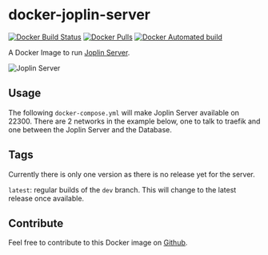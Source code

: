 # docker-joplin-server

[![Docker Build Status](https://img.shields.io/docker/cloud/build/florider89/joplin-server.svg)](https://hub.docker.com/r/florider89/smokeping-speedtest/) [![Docker Pulls](https://img.shields.io/docker/pulls/florider89/joplin-server.svg)](https://hub.docker.com/r/florider89/smokeping-speedtest/) [![Docker Automated build](https://img.shields.io/docker/cloud/automated/florider89/joplin-server.svg)](https://hub.docker.com/r/florider89/smokeping-speedtest/)

A Docker Image to run [Joplin Server](https://github.com/laurent22/joplin/tree/dev/packages/server).

![Joplin Server](https://p195.p4.n0.cdn.getcloudapp.com/items/L1uO8yx1/dc01a283-f2fc-453b-a504-61857ca9c663.png?v=82a88bf8a1e9119f9fa2a511ffe3c55a)

## Usage

The following `docker-compose.yml` will make Joplin Server available on 22300. There are 2 networks in the example below, one to talk to traefik and one between the Joplin Server and the Database.

## Tags

Currently there is only one version as there is no release yet for the server.

`latest`: regular builds of the `dev` branch. This will change to the latest release once available.

## Contribute

Feel free to contribute to this Docker image on [Github](https://github.com/flosoft/docker-joplin-server).